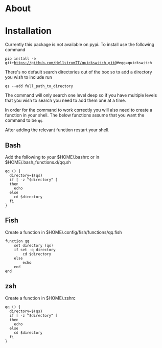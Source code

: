 # About

# Installation
Currently this package is not available on pypi. To install use the following command

<code>pip install -e git+https://github.com/HellstromIT/quickswitch.git@<latest tag>#egg=quickswitch</code>

There's no default search directories out of the box so to add a directory you wish to include run 

<code>qs --add full_path_to_directory</code>

The command will only search one level deep so if you have multiple levels that you wish to search you need to add them one at a time.

In order for the command to work correctly you will also need to create a function in your shell. The below functions assume that you want the command to be `qq`. 

After adding the relevant function restart your shell.

## Bash 
Add the following to your $HOME/.bashrc or in $HOME/.bash_functions.d/qq.sh

```
qq () {
  directory=$(qs)
  if [ -z "$directory" ]
  then
    echo
  else
    cd $directory
  fi
}
```

## Fish
Create a function in $HOME/.config/fish/functions/qq.fish

```
function qq
    set directory (qs)
    if set -q directory
        cd $directory
    else
        echo
    end
end
``` 

## zsh
Create a function in $HOME/.zshrc

```
qq () {
  directory=$(qs)
  if [ -z "$directory" ]
  then
    echo
  else
    cd $directory
  fi
}
```
